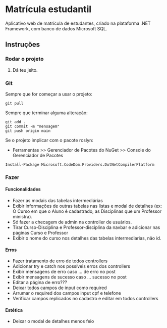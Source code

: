# Matrícula estudantil

Aplicativo web de matrícula de estudantes, criado na plataforma .NET Framework, com banco de dados Microsoft SQL.

## Instruções
### Rodar o projeto

1. Dá teu jeito.

### Git
Sempre que for começar a usar o projeto:
```shell
git pull
```

Sempre que terminar alguma alteração:
```shell
git add .
git commit -m "mensagem"
git push origin main
```

Se o projeto implicar com o pacote roslyn:
- Ferramentas >> Gerenciador de Pacotes do NuGet >> Console do Gerenciador de Pacotes
```shell
Install-Package Microsoft.CodeDom.Providers.DotNetCompilerPlatform
```

### Fazer
#### Funcionalidades
- Fazer as modais das tabelas intermediárias
- Exibir informações de outras tabelas nas listas e modal de detalhes (ex: O Curso em que o Aluno é cadastrado, as Disciplinas que um Professor ministra).
- Só fazer a checagem de admin na controller de usuários.
- Tirar Curso-Disciplina e Professor-disciplina da navbar e adicionar nas páginas Curso e Professor
- Exibir o nome do curso nos detalhes das tabelas intermediarias, não id.

#### Erros
- Fazer tratamento de erro de todos controllers
- Adicionar try e catch nos possíveis erros dos controllers
- Exibir mensagens de erro caso ... de erro no post
- Exibir mensagens de sucesso caso ... sucesso no post
- Editar a página de erro???
- Deixar todos campos de input como required
- Arrumar o required dos campos input cpf e telefone
- Verificar campos replicados no cadastro e editar em todos controllers

#### Estética
- Deixar o modal de detalhes menos feio
